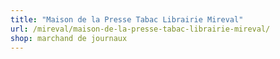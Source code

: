 ```yaml
---
title: "Maison de la Presse Tabac Librairie Mireval"
url: /mireval/maison-de-la-presse-tabac-librairie-mireval/
shop: marchand de journaux
---
```

